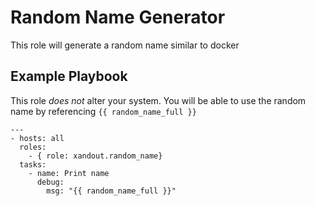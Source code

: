 Random Name Generator
=========

This role will generate a random name similar to docker

Example Playbook
----------------

This role *does not* alter your system.  You will be able to use the random name by referencing `{{ random_name_full }}`

    ---
    - hosts: all
      roles:
        - { role: xandout.random_name}
      tasks:
        - name: Print name
          debug:
            msg: "{{ random_name_full }}"
